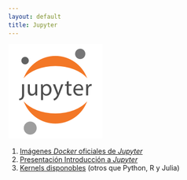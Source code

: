 ```yaml
---
layout: default
title: Jupyter
---
```


![](slides/imagenes/jupyter.png)

1. [Imágenes *Docker* oficiales de *Jupyter*](https://jupyter-docker-stacks.readthedocs.io/en/latest/using/selecting.html)
2. [Presentación Introducción a *Jupyter*](slides/)
3. [Kernels disponobles](https://github.com/jupyter/jupyter/wiki/Jupyter-kernels) (otros que Python, R y Julia)
